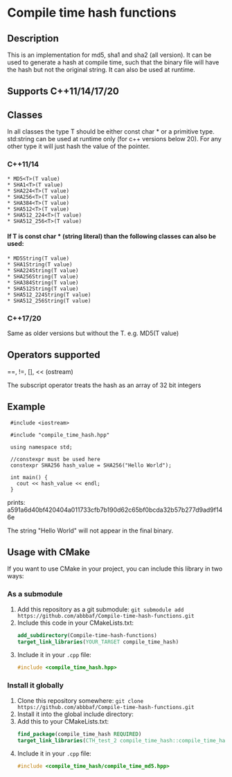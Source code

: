 # Compile time hash functions

## Description
This is an implementation for md5, sha1 and sha2 (all version).
It can be used to generate a hash at compile time, such that the binary file
will have the hash but not the original string.
It can also be used at runtime.

## Supports C++11/14/17/20 

## Classes
In all classes the type T should be either const char * or a primitive type.
std:string can be used at runtime only (for c++ versions below 20).
For any other type it will just hash the value of the pointer.

### C++11/14
```
* MD5<T>(T value)
* SHA1<T>(T value)
* SHA224<T>(T value)  
* SHA256<T>(T value)
* SHA384<T>(T value)
* SHA512<T>(T value)
* SHA512_224<T>(T value)
* SHA512_256<T>(T value)
```
 
#### If T is const char * (string literal) than the following classes can also be used:
 ``` 
* MD5String(T value)
* SHA1String(T value)
* SHA224String(T value)  
* SHA256String(T value)
* SHA384String(T value)
* SHA512String(T value)
* SHA512_224String(T value)
* SHA512_256String(T value)
  ```

 ###  C++17/20
  Same as older versions but without the T.
  e.g. MD5(T value)
  
 ## Operators supported
  ==, !=, [],  << (ostream)
  
  The subscript operator treats the hash as an array of 32 bit integers
  
 ## Example
  
 ```#include <cstdlib>
  #include <iostream>
 
  #include "compile_time_hash.hpp"
  
  using namespace std;
  
  //constexpr must be used here
  constexpr SHA256 hash_value = SHA256("Hello World");
  
  int main() {
    cout << hash_value << endl;
  }
  ```
  prints: a591a6d40bf420404a011733cfb7b190d62c65bf0bcda32b57b277d9ad9f146e

  The string "Hello World" will not appear in the final binary.

## Usage with CMake

If you want to use CMake in your project, you can include this library in two ways:

### As a submodule

1. Add this repository as a git submodule:
   `git submodule add https://github.com/abbbaf/Compile-time-hash-functions.git`
1. Include this code in your CMakeLists.txt:
   ```cmake
   add_subdirectory(Compile-time-hash-functions)
   target_link_libraries(YOUR_TARGET compile_time_hash)
   ```
1. Include it in your `.cpp` file:
   ```cpp
   #include <compile_time_hash.hpp>
   ```
### Install it globally

1. Clone this repository somewhere:
   `git clone https://github.com/abbbaf/Compile-time-hash-functions.git`
1. Install it into the global include directory:
1. Add this to your CMakeLists.txt:
   ```cmake
   find_package(compile_time_hash REQUIRED)
   target_link_libraries(CTH_test_2 compile_time_hash::compile_time_hash)
    ```
1. Include it in your `.cpp` file:
   ```cpp
   #include <compile_time_hash/compile_time_md5.hpp>
   ```
